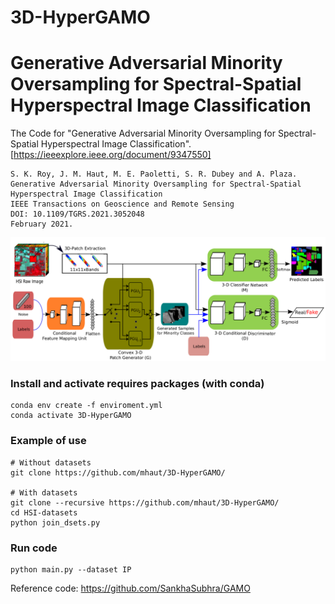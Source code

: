# 3D-HyperGAMO

# Generative Adversarial Minority Oversampling for Spectral-Spatial Hyperspectral Image Classification
The Code for "Generative Adversarial Minority Oversampling for Spectral-Spatial Hyperspectral Image Classification". [https://ieeexplore.ieee.org/document/9347550]
```
S. K. Roy, J. M. Haut, M. E. Paoletti, S. R. Dubey and A. Plaza. 
Generative Adversarial Minority Oversampling for Spectral-Spatial Hyperspectral Image Classification
IEEE Transactions on Geoscience and Remote Sensing
DOI: 10.1109/TGRS.2021.3052048
February 2021.
```

![3DGAMO](./images/3DGAMO.png)


### Install and activate requires packages (with conda)
```
conda env create -f enviroment.yml
conda activate 3D-HyperGAMO
```

### Example of use
```
# Without datasets
git clone https://github.com/mhaut/3D-HyperGAMO/

# With datasets
git clone --recursive https://github.com/mhaut/3D-HyperGAMO/
cd HSI-datasets
python join_dsets.py
```


### Run code

```
python main.py --dataset IP 

```

Reference code: https://github.com/SankhaSubhra/GAMO
